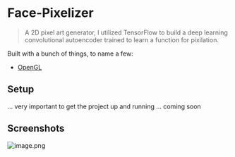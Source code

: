 # Face-Pixelizer
> A 2D pixel art generator, I utilized TensorFlow to build a deep learning convolutional autoencoder trained to learn a function for pixilation. 

Built with a bunch of things, to name a few: 
- [OpenGL](https://www.opengl.org/)

## Setup
... very important to get the project up and running 
... coming soon 


## Screenshots

![image.png](https://trello-attachments.s3.amazonaws.com/5f066448ad4865740ae83658/5fc37ac7ebb86d58a781eef0/7cdcb7d80432302a6371ec625b585e43/image.png) 
